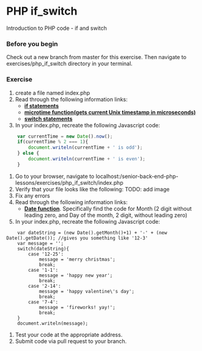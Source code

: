 # PHP if_switch

Introduction to PHP code - if and switch

### Before you begin

Check out a new branch from master for this exercise.  Then navigate to exercises/php_if_switch directory in your terminal.

### Exercise

1. create a file named index.php
1. Read through the following information links:
	* [**if statements**](https://www.php.net/manual/en/control-structures.if.php)
	* [**microtime function(gets current Unix timestamp in microseconds)**](https://www.php.net/manual/en/function.microtime.php)
	* [**switch statements**](https://www.php.net/manual/en/control-structures.switch.php)
1. In your index.php, recreate the following Javascript code:
```javascript
	var currentTime = new Date().now();
	if(currentTime % 2 === 1){
		document.writeln(currentTime + ' is odd');
	} else {
		document.writeln(currentTime + ' is even');
	}
```
1. Go to your browser, navigate to localhost:/senior-back-end-php-lessons/exercises/php_if_switch/index.php
1. Verify that your file looks like the following: TODO: add image
1. Fix any errors
1. Read through the following information links:
	* [**Date function**](https://www.php.net/manual/en/function.date.php).  Specifically find the code for Month (2 digit without leading zero, and Day of the month, 2 digit, without leading zero)
1. In your index.php, recreate the following Javascript code:
```Javscript
	var dateString = (new Date().getMonth()+1) + '-' + (new Date().getDate()); //gives you something like '12-3'
	var message = '';
	switch(dateString){
		case '12-25':
			message = 'merry christmas';
			break;
		case '1-1':
			message = 'happy new year';
			break;
		case '2-14':
			message = 'happy valentine\'s day';
			break;
		case '7-4':
			message = 'fireworks! yay!';
			break;
	}
	document.writeln(message);
```
1. Test your code at the appropriate address.
1. Submit code via pull request to your branch.





